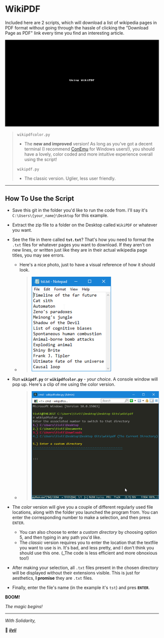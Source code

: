 # WikiPDF

<!-- Synopsis -->
Included here are 2 scripts, which will download a list of wikipedia pages in PDF format without going through the hassle of clicking the "Download Page as PDF" link every time you find an interesting article.

<!-- Image 1 -->
![WikiPDFColor Usage](./img/UsingWikiPDF.gif)


<!-- Basic Explanation -->
> `wikipdfcolor.py`
> + The **new and improved** version! As long as you've got a decent terminal (I recommend [ConEmu](https://conemu.github.io/) for Windows users!), you should have a lovely, color coded and more intuitive experience overall using the script!
> 
> `wikipdf.py` 
> + The classic version. Uglier, less user friendly.


---

How To Use the Script
---------------------

+ Save this git in the folder you'd like to run the code from. I'll say it's `C:\Users\{your_name}\Desktop` for this example.
+ Extract the zip file to a folder on the Desktop called `WikiPDF` or whatever you want.
+ See the file in there called **`tst.txt`**? That's how you need to format the `.txt` files for whatever pages you want to download. If they aren't on new lines, or written just like they are in their actual wikipedia page titles, you may see errors.
  + Here's a nice photo, just to have a visual reference of how it should look.
  
  + > ![Text File Format](./img/wikilist.png)

+ Run **`wikipdf.py`** or **`wikipdfcolor.py`** - _your choice_. A console window will pop up. Here's a clip of me using the color version.
  + > ![wikipdfcolor](./img/wikipdfcolor.png)
+ The _color_ version will give you a couple of different regularly used file locations, along with the folder you launched the program from. You can enter the corresponding number to make a selection, and then press `ENTER`.
  + You can also choose to enter a _custom directory_ by choosing option 5, and then typing in any path you'd like.
  + The _classic_ version requires you to enter the location that the textfile you want to use is in. It's bad, and less pretty, and I don't think you should use this one. (_The code is less efficient and more obnoxious too!)
+ After making your selection, all `.txt` files present in the chosen directory will be displayed without their extensions visible. This is just for aesthetics, **I promise** they are `.txt` files.
+ Finally, enter the file's name (in the example it's `tst`) and pres **`ENTER`**.

**BOOM!**

_The magic begins!_

---

_With Solidarity,_

:crystal_ball: [__*iivii*__](https://merveilles.town/@thelibrarian)
